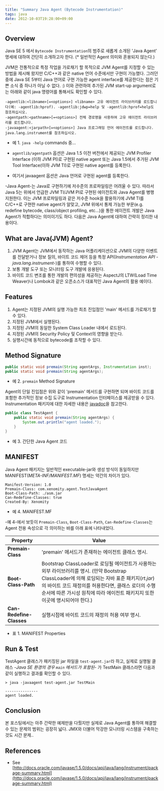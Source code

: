 ```yaml
---
title: "Summary Java Agent (Bytecode Instrumentation)"
tags: java
date: 2012-10-03T19:28:00+09:00
---
```


## Overview
Java SE 5 에서 `Bytecode Instrumentation`의 범주로 새롭게 소개된 'Java Agent' 명세에 대하여 간단히 소개하고자 한다. (* 일반적인 Agent 의미와 혼용되지 않는다.)

JVM은 전통적으로 특정 작업을 가로채기 할 목적으로 JVM Agent를 지정할 수 있는 방법을 제시해 왔지만 C/C++과 같은 native 언어 수준에서만 구현이 가능했다. 그러던 중에 Java SE 5부터 Java 언어로 구현 가능한 agent interface를 제공한다는 점은 기쁜 소식 중 하나가 아닐 수 없다. :) 이와 관련하여 추가된 JVM start-up argument로는 아래와 같이 java 명령어를 통해서도 확인할 수 있다.

```
-agentlib:<libname>[=<options>] <libname> 고유 에이전트 라이브러리를 로드합니다(예: -agentlib:hprof). -agentlib:jdwp=help 및 -agentlib:hprof=help도 참조하십시오.
-agentpath:<pathname>[=<options>] 전체 경로명을 사용하여 고유 에이전트 라이브러리를 로드합니다.
-javaagent:<jarpath>[=<options>] Java 프로그래밍 언어 에이전트를 로드합니다. java.lang.instrument를 참조하십시오.
```
- 예 1. `java -help` commands 중...

- `agentlib/agentpath` 옵션은 Java 1.5 이전 버전에서 제공되는 JVM Profiler Interface (이하 JVM PI)로 구현된 native agent 또는 Java 1.5에서 추가된 JVM Tool Interface(이하 JVM TI)로 구현된 native agent를 등록한다.
- 여기서 javaagent 옵션은 Java 언어로 구현된 agent를 등록한다.

-Java Agent-는 Java로 구현하기에 저수준의 프로파일링은 어려울 수 있다. 따라서 Java 5는 위에서 언급한 JVM TI/JVM PI로 구현된 에이전트와 Java Agent를 병행 지원한다. 이는 JVM 프로파일링과 같은 저수준 hook을 활용하기에 JVM TI를 C/C++로 구현한 native agent가 알맞고, JVM 위에서 통제 가능한 부문(e.g. redefine bytecode, class/object profiling, etc...)을 통한 에이전트 개발은 Java Agent가 적합하다는 의미이기도 하다. 다음은 Java Agent에 대하여 간략히 정리한 내용이다.

## What are Java(JVM) Agent?
1. JVM Agent는 JVM에서 동작하는 Java 어플리케이션으로 JVM의 다양한 이벤트를 전달받거나 정보 질의, 바이트 코드 제어 등을 특정 API(_Instrumentation API -java.lang.instrument-_)를 통하여 수행할 수 있다.
2. 보통 개발 도구 또는 모니터링 도구 개발에 응용된다.
3. 바이트 코드 변조를 통한 개발의 편의성을 제공하는 AspectJ의 LTW(Load Time Weaver)나 Lombok과 같은 오픈소스가 대표적인 Java Agent의 활용 예이다.

## Features
1. Agent는 지정된 JVM의 실행 가능한 최초 진입점인 'main' 메서드를 가로채기 할 수 있다.
2. 지정된 JVM에서 실행된다.
3. 지정된 JVM의 동일한 System Class Loader 내에서 로드된다.
4. 지정된 JVM의 Security Policy 및 Context의 영향을 받는다.
5. 실행시간에 동적으로 bytecode를 조작할 수 있다.

## Method Signature
```java
public static void premain(String agentArgs, Instrumentation inst);
public static void premain(String agentArgs);
```

- 예 2. `premain` Method Signature

Agent의 단일 진입점은 위와 같이 'premain' 메서드를 구현하면 되며 바이트 코드를 포함한 추가적인 정보 수집 도구로 Instrumentation 인터페이스를 제공받을 수 있다. Instrumentation 패키지에 대한 자세한 내용은 [javadoc](http://docs.oracle.com/javase/1.5.0/docs/api/java/lang/instrument/package-summary.html)을 참고한다.

```java
public class TestAgent {
    public static void premain(String agentArgs) {
        System.out.println("agent loaded.");
    }
}
```
- 예 3. 간단한 Java Agent 코드

## MANIFEST
Java Agent 패키지는 일반적인 executable-jar와 생성 방식이 동일하지만 MANIFEST(_META-INF/MANIFEST.MF_) 명세는 약간의 차이가 있다.
```
Manifest-Version: 1.0
Premain-Class: com.xenomity.agent.TestJavaAgent
Boot-Class-Path: ./asm.jar
Can-Redefine-Classes: true
Created-By: Xenomity
```
- 예 4. MANIFEST.MF

-예 4-에서 보듯이 `Premain-Class`, `Boot-Class-Path`, `Can-Redefine-Classes`는 Agent 전용 속성으로 각 의미하는 바를 아래 표에 나타내었다.

| Property | Value |
|-|-|
| **Premain-Class** | 'premain' 메서드가 존재하는 에이전트 클래스 명시. |
| **Boot-Class-Path** | Bootstrap ClassLoader로 로딩될 에이전트가 사용하는 외부 라이브러리를 명시. (만약 Bootstrap ClassLoader에 의해 로딩되는 자바 표준 패키지(_rt.jar_)의 바이트 코드 재정의를 허용한다면, 클래스 로더의 수행 순서에 따른 가시성 원칙에 따라 에이전트 패키지지 또한 이곳에 명시되어야 한다.) |
| **Can-Redefine-Classes** | 실행시점에 바이트 코드의 재정의 허용 여부 명시. |
- 표 1. MANIFEST Properties

## Run & Test
TestAgent 클래스가 패키징된 jar 파일을 `test-agent.jar`라 하고, 실제로 실행될 클래스 -_Java SE 환경의 경우 `main` 메서드가 포함된_- 가 TestMain 클래스라면 다음과 같이 실행하고 결과를 확인할 수 있다.
```
> java -javaagent test-agent.jar TestMain
 
---------------
agent loaded.
```

## Conclusion
본 포스팅에서는 아주 간략한 예제만을 다뤘지만 실제로 Java Agent를 통하여 해결할 수 있는 문제의 범위는 굉장히 넓다. JMX와 더불어 막강한 모니터링 시스템을 구축하는 것도 시간 문제..

## References
- See [http://docs.oracle.com/javase/1.5.0/docs/api/java/lang/instrument/package-summary.html](http://docs.oracle.com/javase/1.5.0/docs/api/java/lang/instrument/package-summary.html)

